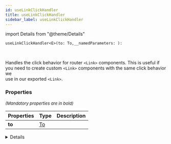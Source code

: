 ```yaml
---
id: useLinkClickHandler
title: useLinkClickHandler
sidebar_label: useLinkClickHandler
---
```


import Details from "@theme/Details"


```tsx
useLinkClickHandler<E>(to: To,__namedParameters: ): 
```
<br/>

Handles the click behavior for router `<Link>` components. This is useful if  
you need to create custom `<Link>` components with the same click behavior we  
use in our exported `<Link>`.

### Properties

<font size="2"><i>(Mandatory properties are in bold)</i></font>

| Properties | Type | Description |
| --------- | ---- | ----------- |
| **to** | [To](/framework-api/types/To.md) |  |


<Details summary={<summary><b>Additional properties for advanced use cases</b></summary>}><div>

| Properties | Type | Description |
| --------- | ---- | ----------- |
| preventScrollReset | boolean |  |
| relative | RelativeRoutingType |  |
| replace | boolean |  |
| state | any |  |
| target | HTMLAttributeAnchorTarget |  |


</div></Details>